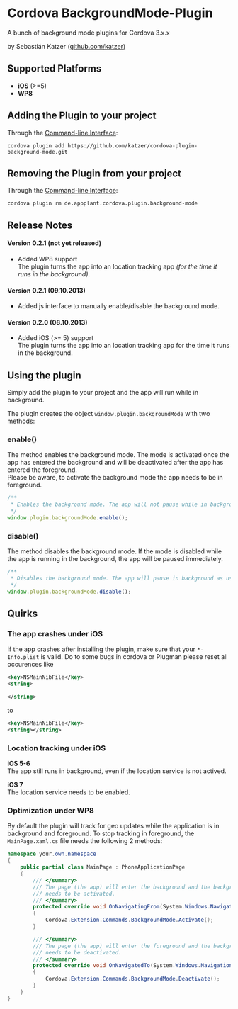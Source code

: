 Cordova BackgroundMode-Plugin
==============================

A bunch of background mode plugins for Cordova 3.x.x

by Sebastián Katzer ([github.com/katzer](https://github.com/katzer))

## Supported Platforms
- **iOS** (>=5)
- **WP8**

## Adding the Plugin to your project
Through the [Command-line Interface](http://cordova.apache.org/docs/en/3.0.0/guide_cli_index.md.html#The%20Command-line%20Interface):
```
cordova plugin add https://github.com/katzer/cordova-plugin-background-mode.git
```

## Removing the Plugin from your project
Through the [Command-line Interface](http://cordova.apache.org/docs/en/3.0.0/guide_cli_index.md.html#The%20Command-line%20Interface):
```
cordova plugin rm de.appplant.cordova.plugin.background-mode
```

## Release Notes
#### Version 0.2.1 (not yet released)
- Added WP8 support<br>
  The plugin turns the app into an location tracking app *(for the time it runs in the background)*.

#### Version 0.2.1 (09.10.2013)
- Added js interface to manually enable/disable the background mode.

#### Version 0.2.0 (08.10.2013)
- Added iOS (>= 5) support<br>
  The plugin turns the app into an location tracking app for the time it runs in the background.

## Using the plugin
Simply add the plugin to your project and the app will run while in background.

The plugin creates the object ```window.plugin.backgroundMode``` with two methods:

### enable()
The method enables the background mode. The mode is activated once the app has entered the background and will be deactivated after the app has entered the foreground.<br>
Please be aware, to activate the background mode the app needs to be in foreground.

```javascript
/**
 * Enables the background mode. The app will not pause while in background.
 */
window.plugin.backgroundMode.enable();
```

### disable()
The method disables the background mode. If the mode is disabled while the app is running in the background, the app will be paused immediately.
```javascript
/**
 * Disables the background mode. The app will pause in background as usual.
 */
window.plugin.backgroundMode.disable();
```

## Quirks

### The app crashes under iOS
If the app crashes after installing the plugin, make sure that your `*-Info.plist` is valid.
Do to some bugs in cordova or Plugman please reset all occurences like
```xml
<key>NSMainNibFile</key>
<string>

</string>
```
to
```xml
<key>NSMainNibFile</key>
<string></string>
```

### Location tracking under iOS
**iOS 5-6**<br>
The app still runs in background, even if the location service is not actived.

**iOS 7**<br>
The location service needs to be enabled.

### Optimization under WP8
By default the plugin will track for geo updates while the application is in background and foreground. To stop tracking in foreground, the `MainPage.xaml.cs` file needs the following 2 methods:
```c#
namespace your.own.namespace
{
    public partial class MainPage : PhoneApplicationPage
    {
        /// </summary>
        /// The page (the app) will enter the background and the background mode
        /// needs to be activated.
        /// </summary>
        protected override void OnNavigatingFrom(System.Windows.Navigation.NavigatingCancelEventArgs e)
        {
            Cordova.Extension.Commands.BackgroundMode.Activate();
        }

        /// </summary>
        /// The page (the app) will enter the foreground and the background mode
        /// needs to be deactivated.
        /// </summary>
        protected override void OnNavigatedTo(System.Windows.Navigation.NavigationEventArgs e)
        {
            Cordova.Extension.Commands.BackgroundMode.Deactivate();
        }
    }
}
```
